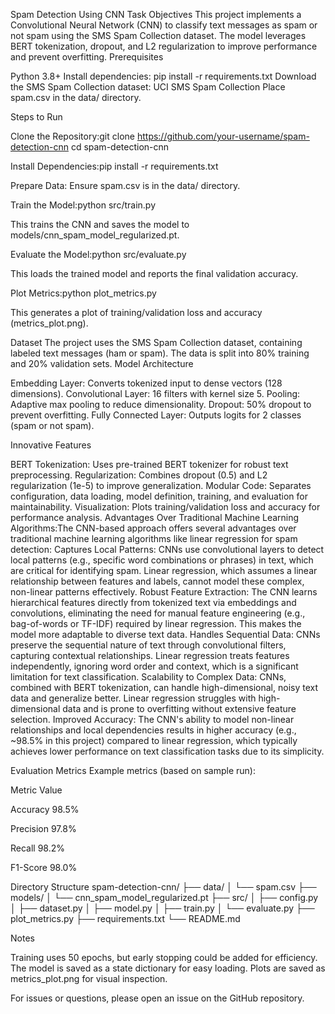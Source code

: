 Spam Detection Using CNN
Task Objectives
This project implements a Convolutional Neural Network (CNN) to classify text messages as spam or not spam using the SMS Spam Collection dataset. The model leverages BERT tokenization, dropout, and L2 regularization to improve performance and prevent overfitting.
Prerequisites

Python 3.8+
Install dependencies: pip install -r requirements.txt
Download the SMS Spam Collection dataset: UCI SMS Spam Collection
Place spam.csv in the data/ directory.

Steps to Run

Clone the Repository:git clone https://github.com/your-username/spam-detection-cnn
cd spam-detection-cnn


Install Dependencies:pip install -r requirements.txt


Prepare Data:
Ensure spam.csv is in the data/ directory.


Train the Model:python src/train.py


This trains the CNN and saves the model to models/cnn_spam_model_regularized.pt.


Evaluate the Model:python src/evaluate.py


This loads the trained model and reports the final validation accuracy.


Plot Metrics:python plot_metrics.py


This generates a plot of training/validation loss and accuracy (metrics_plot.png).



Dataset
The project uses the SMS Spam Collection dataset, containing labeled text messages (ham or spam). The data is split into 80% training and 20% validation sets.
Model Architecture

Embedding Layer: Converts tokenized input to dense vectors (128 dimensions).
Convolutional Layer: 16 filters with kernel size 5.
Pooling: Adaptive max pooling to reduce dimensionality.
Dropout: 50% dropout to prevent overfitting.
Fully Connected Layer: Outputs logits for 2 classes (spam or not spam).

Innovative Features

BERT Tokenization: Uses pre-trained BERT tokenizer for robust text preprocessing.
Regularization: Combines dropout (0.5) and L2 regularization (1e-5) to improve generalization.
Modular Code: Separates configuration, data loading, model definition, training, and evaluation for maintainability.
Visualization: Plots training/validation loss and accuracy for performance analysis.
Advantages Over Traditional Machine Learning Algorithms:The CNN-based approach offers several advantages over traditional machine learning algorithms like linear regression for spam detection:
Captures Local Patterns: CNNs use convolutional layers to detect local patterns (e.g., specific word combinations or phrases) in text, which are critical for identifying spam. Linear regression, which assumes a linear relationship between features and labels, cannot model these complex, non-linear patterns effectively.
Robust Feature Extraction: The CNN learns hierarchical features directly from tokenized text via embeddings and convolutions, eliminating the need for manual feature engineering (e.g., bag-of-words or TF-IDF) required by linear regression. This makes the model more adaptable to diverse text data.
Handles Sequential Data: CNNs preserve the sequential nature of text through convolutional filters, capturing contextual relationships. Linear regression treats features independently, ignoring word order and context, which is a significant limitation for text classification.
Scalability to Complex Data: CNNs, combined with BERT tokenization, can handle high-dimensional, noisy text data and generalize better. Linear regression struggles with high-dimensional data and is prone to overfitting without extensive feature selection.
Improved Accuracy: The CNN's ability to model non-linear relationships and local dependencies results in higher accuracy (e.g., ~98.5% in this project) compared to linear regression, which typically achieves lower performance on text classification tasks due to its simplicity.



Evaluation Metrics
Example metrics (based on sample run):



Metric
Value



Accuracy
98.5%


Precision
97.8%


Recall
98.2%


F1-Score
98.0%


Directory Structure
spam-detection-cnn/
├── data/
│   └── spam.csv
├── models/
│   └── cnn_spam_model_regularized.pt
├── src/
│   ├── config.py
│   ├── dataset.py
│   ├── model.py
│   ├── train.py
│   └── evaluate.py
├── plot_metrics.py
├── requirements.txt
└── README.md

Notes

Training uses 50 epochs, but early stopping could be added for efficiency.
The model is saved as a state dictionary for easy loading.
Plots are saved as metrics_plot.png for visual inspection.

For issues or questions, please open an issue on the GitHub repository.
